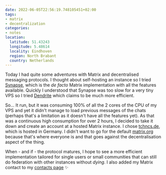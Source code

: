 ```yaml
---
date: 2022-06-05T22:56:19.748105451+02:00
tags:
- matrix
- decentralization
categories:
- notes
location:
  latitude: 51.43243
  longitude: 5.48614
  locality: Eindhoven
  region: North Brabant
  country: Netherlands
---
```


Today I had quite some adventures with Matrix and decentralised messaging protocols. I thought about self-hosting an instance so I tried [Synapse](https://github.com/matrix-org/synapse), which is the _de facto_ Matrix implementation with all the features available. Quickly I understood that Synapse was too slow for a very tiny VPS so I tried [Dendrite](https://github.com/matrix-org/dendrite) which claims to be much more efficient.

So... It run, but it was consuming 100% of all the 2 cores of the CPU of my VPS and yet it didn't manage to load previous messages of the chats (perhaps that's a limitation as it doesn't have all the features yet). As that was a continuous high consumption for over 2 hours, I decided to take it down and create an account at a hosted Matrix instance. I chose [tchncs.de](https://tchncs.de/), which is hosted in Germany. I didn't want to go for the default [matrix.org](https://matrix.org) because that's where everyone is and that goes against the decentralisation aspect of the thing.

When - and if - the protocol matures, I hope to see a more efficient implementation tailored for single users or small communities that can still do federation with other instances without _dying_. I also added my Matrix contact to my [contacts page](/contact) ✨
